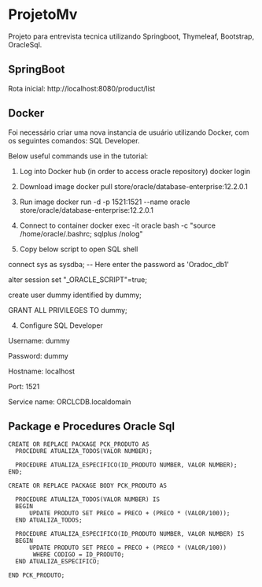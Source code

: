 # ProjetoMv
Projeto para entrevista tecnica utilizando Springboot, Thymeleaf, Bootstrap, OracleSql.

## SpringBoot
Rota inicial: http://localhost:8080/product/list

## Docker
Foi necessário criar uma nova instancia de usuário utilizando Docker, com os seguintes comandos:
SQL Developer.

Below useful commands use in the tutorial:

1. Log into Docker hub (in order to access oracle repository)
 docker login
2. Download image
 docker pull store/oracle/database-enterprise:12.2.0.1
3. Run image
 docker run -d -p 1521:1521 --name oracle store/oracle/database-enterprise:12.2.0.1
4. Connect to container
 docker exec -it oracle bash -c "source /home/oracle/.bashrc; sqlplus /nolog"

5. Copy below script to open SQL shell

 connect sys as sysdba;
 -- Here enter the password as 'Oradoc_db1'
 
 alter session set "_ORACLE_SCRIPT"=true;
 
 create user dummy identified by dummy;
 
 GRANT ALL PRIVILEGES TO dummy;

4. Configure SQL Developer

 Username: dummy
 
 Password: dummy
 
 Hostname: localhost
 
 Port: 1521
 
 Service name: ORCLCDB.localdomain
 
## Package e Procedures Oracle Sql
    CREATE OR REPLACE PACKAGE PCK_PRODUTO AS
      PROCEDURE ATUALIZA_TODOS(VALOR NUMBER);
    
      PROCEDURE ATUALIZA_ESPECIFICO(ID_PRODUTO NUMBER, VALOR NUMBER);
    END;
    
    CREATE OR REPLACE PACKAGE BODY PCK_PRODUTO AS

      PROCEDURE ATUALIZA_TODOS(VALOR NUMBER) IS
      BEGIN
          UPDATE PRODUTO SET PRECO = PRECO + (PRECO * (VALOR/100));
      END ATUALIZA_TODOS;

      PROCEDURE ATUALIZA_ESPECIFICO(ID_PRODUTO NUMBER, VALOR NUMBER) IS
      BEGIN
          UPDATE PRODUTO SET PRECO = PRECO + (PRECO * (VALOR/100))
           WHERE CODIGO = ID_PRODUTO;
      END ATUALIZA_ESPECIFICO;

    END PCK_PRODUTO;
